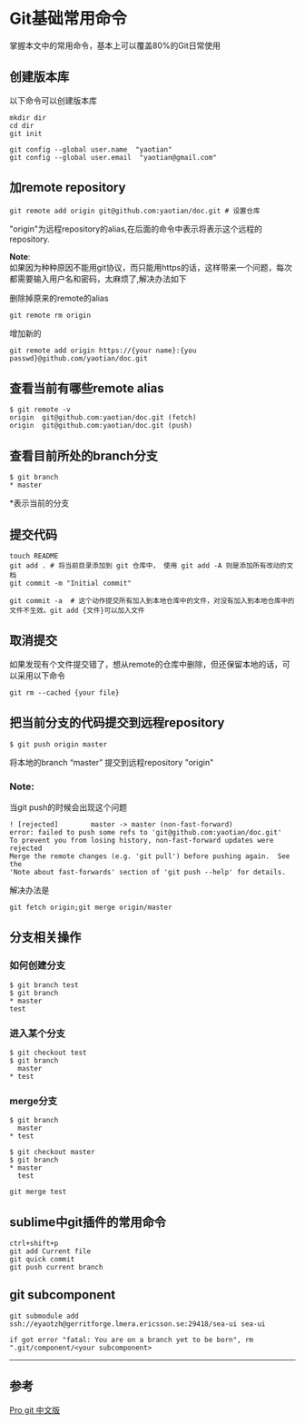# Git基础常用命令
掌握本文中的常用命令，基本上可以覆盖80%的Git日常使用

## 创建版本库
以下命令可以创建版本库    

	mkdir dir
	cd dir
	git init

	git config --global user.name  "yaotian"
	git config --global user.email  "yaotian@gmail.com"


## 加remote repository
	git remote add origin git@github.com:yaotian/doc.git # 设置仓库

"origin"为远程repository的alias,在后面的命令中表示将表示这个远程的repository.

**Note**:   
如果因为种种原因不能用git协议，而只能用https的话，这样带来一个问题，每次都需要输入用户名和密码，太麻烦了,解决办法如下

删除掉原来的remote的alias

	git remote rm origin	

增加新的

	git remote add origin https://{your name}:{you passwd}@github.com/yaotian/doc.git



## 查看当前有哪些remote alias
	$ git remote -v
	origin	git@github.com:yaotian/doc.git (fetch)
	origin	git@github.com:yaotian/doc.git (push)

## 查看目前所处的branch分支
	$ git branch
	* master

*表示当前的分支

## 提交代码
	touch README
	git add . # 将当前目录添加到 git 仓库中， 使用 git add -A 则是添加所有改动的文档
	git commit -m "Initial commit"    

	git commit -a  # 这个动作提交所有加入到本地仓库中的文件，对没有加入到本地仓库中的文件不生效。git add {文件}可以加入文件

## 取消提交
如果发现有个文件提交错了，想从remote的仓库中删除，但还保留本地的话，可以采用以下命令

	git rm --cached {your file}
	
## 把当前分支的代码提交到远程repository
	$ git push origin master
将本地的branch “master” 提交到远程repository "origin"


### Note:  
当git push的时候会出现这个问题

	! [rejected]        master -> master (non-fast-forward)
	error: failed to push some refs to 'git@github.com:yaotian/doc.git'
	To prevent you from losing history, non-fast-forward updates were rejected
	Merge the remote changes (e.g. 'git pull') before pushing again.  See the
	'Note about fast-forwards' section of 'git push --help' for details.

解决办法是

	git fetch origin;git merge origin/master

## 分支相关操作

### 如何创建分支
	$ git branch test
	$ git branch
	* master
  	test
### 进入某个分支
	$ git checkout test
	$ git branch
	  master
	* test
### merge分支
	$ git branch
	  master
	* test

	$ git checkout master
	$ git branch
	* master
	  test

	git merge test


## sublime中git插件的常用命令
	ctrl+shift+p
	git add Current file
	git quick commit
	git push current branch

## git subcomponent	
	git submodule add  ssh://eyaotzh@gerritforge.lmera.ericsson.se:29418/sea-ui sea-ui
	
	if got error "fatal: You are on a branch yet to be born", rm ".git/component/<your subcomponent>
	
	

****
## 参考
[Pro git 中文版](http://git-scm.com/book/zh)

